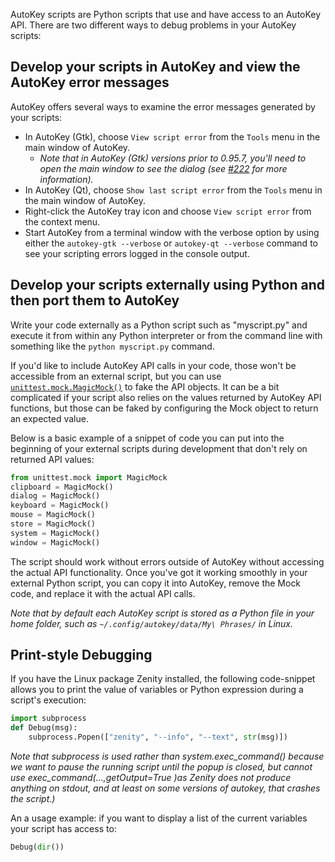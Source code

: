 AutoKey scripts are Python scripts that use and have access to an AutoKey API. There are two different ways to debug problems in your AutoKey scripts:

## Develop your scripts in AutoKey and view the AutoKey error messages
AutoKey offers several ways to examine the error messages generated by your scripts:


* In AutoKey (Gtk), choose `View script error` from the `Tools` menu in the main window of AutoKey.
  * _Note that in AutoKey (Gtk) versions prior to 0.95.7, you'll need to open the main window to see the dialog (see [#222](https://github.com/autokey/autokey/issues/222) for more information)._
* In AutoKey (Qt), choose `Show last script error` from the `Tools` menu in the main window of AutoKey.
* Right-click the AutoKey tray icon and choose `View script error` from the context menu.
* Start AutoKey from a terminal window with the verbose option by using either the `autokey-gtk --verbose` or `autokey-qt --verbose` command to see your scripting errors logged in the console output.

## Develop your scripts externally using Python and then port them to AutoKey
Write your code externally as a Python script such as "myscript.py" and execute it from within any Python interpreter or from the command line with something like the `python myscript.py` command.

If you'd like to include AutoKey API calls in your code, those won't be accessible from an external script, but you can use [`unittest.mock.MagicMock()`](https://docs.python.org/3/library/unittest.mock.html) to fake the API objects. It can be a bit complicated if your script also relies on the values returned by AutoKey API functions, but those can be faked by configuring the Mock object to return an expected value.

Below is a basic example of a snippet of code you can put into the beginning of your external scripts during development that don't rely on returned API values:

```python
from unittest.mock import MagicMock
clipboard = MagicMock()
dialog = MagicMock()
keyboard = MagicMock()
mouse = MagicMock()
store = MagicMock()
system = MagicMock()
window = MagicMock()
```

The script should work without errors outside of AutoKey without accessing the actual API functionality.
Once you've got it working smoothly in your external Python script, you can copy it into AutoKey, remove the Mock code, and replace it with the actual API calls.

_Note that by default each AutoKey script is stored as a Python file in your home folder, such as `~/.config/autokey/data/My\ Phrases/` in Linux._

## Print-style Debugging

If you have the Linux package Zenity installed, the following code-snippet allows you to print the value of variables or Python expression during a script's execution:

```python
import subprocess
def Debug(msg):
    subprocess.Popen(["zenity", "--info", "--text", str(msg)])
```

_Note that subprocess is used rather than system.exec_command() because we want
 to pause the running script until the popup is closed, but cannot use
 exec_command(...,getOutput=True )as Zenity does not produce anything on stdout,
 and at least on some versions of autokey, that crashes the script.)_


An a usage example: if you want to display a list of the current variables your 
script has access to:

```python
Debug(dir())
```
